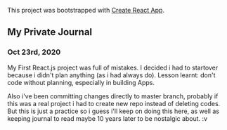 This project was bootstrapped with [Create React App](https://github.com/facebook/create-react-app).

<h2>My Private Journal</h2>

<h3>Oct 23rd, 2020</h3>

My First React.js project was full of mistakes. I decided i had to startover because i didn't plan anything (as i had always do). Lesson learnt: don't code without planning, especially in building Apps.

Also i've been committing changes directly to master branch, probably if this was a real project i had to create new repo instead of deleting codes. But this is just a practice so i guess i'll keep on doing this here, as well as keeping journal to read maybe 10 years later to be nostalgic about. :v
